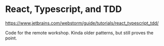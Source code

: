 # React, Typescript, and TDD

https://www.jetbrains.com/webstorm/guide/tutorials/react_typescript_tdd/

Code for the remote workshop. Kinda older patterns, but still proves the point.

